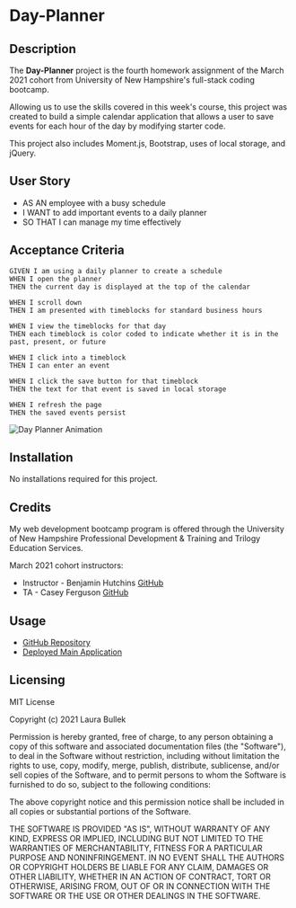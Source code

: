 # Day-Planner

## Description
The **Day-Planner** project is the fourth homework assignment of the March 2021 cohort from University of New Hampshire's full-stack coding bootcamp. 

Allowing us to use the skills covered in this week's course, this project was created to build a simple calendar application that allows a user to save events for each hour of the day by modifying starter code.


This project also includes Moment.js, Bootstrap, uses of local storage, and jQuery. 

## User Story
 -  AS AN employee with a busy schedule
 - I WANT to add important events to a daily planner
 - SO THAT I can manage my time effectively

## Acceptance Criteria
```
GIVEN I am using a daily planner to create a schedule
WHEN I open the planner
THEN the current day is displayed at the top of the calendar

WHEN I scroll down
THEN I am presented with timeblocks for standard business hours

WHEN I view the timeblocks for that day
THEN each timeblock is color coded to indicate whether it is in the past, present, or future

WHEN I click into a timeblock
THEN I can enter an event

WHEN I click the save button for that timeblock
THEN the text for that event is saved in local storage

WHEN I refresh the page
THEN the saved events persist
```
![Day Planner Animation](https://i.postimg.cc/PfWdG3dx/Day-Planner-Gif.gif)

## Installation
No installations required for this project.

## Credits 
My web development bootcamp program is offered through the University of New Hampshire Professional Development & Training and Trilogy Education Services.

March 2021 cohort instructors:
- Instructor - Benjamin Hutchins [GitHub](https://github.com/benhutchins)
- TA - Casey Ferguson [GitHub](https://github.com/cferg019)

## Usage
* [GitHub Repository](https://github.com/Laura-Bullek/Day-Planner)
* [Deployed Main Application](https://laura-bullek.github.io/Day-Planner/)

## Licensing
MIT License

Copyright (c) 2021 Laura Bullek

Permission is hereby granted, free of charge, to any person obtaining a copy
of this software and associated documentation files (the "Software"), to deal
in the Software without restriction, including without limitation the rights
to use, copy, modify, merge, publish, distribute, sublicense, and/or sell
copies of the Software, and to permit persons to whom the Software is
furnished to do so, subject to the following conditions:

The above copyright notice and this permission notice shall be included in all
copies or substantial portions of the Software.

THE SOFTWARE IS PROVIDED "AS IS", WITHOUT WARRANTY OF ANY KIND, EXPRESS OR
IMPLIED, INCLUDING BUT NOT LIMITED TO THE WARRANTIES OF MERCHANTABILITY,
FITNESS FOR A PARTICULAR PURPOSE AND NONINFRINGEMENT. IN NO EVENT SHALL THE
AUTHORS OR COPYRIGHT HOLDERS BE LIABLE FOR ANY CLAIM, DAMAGES OR OTHER
LIABILITY, WHETHER IN AN ACTION OF CONTRACT, TORT OR OTHERWISE, ARISING FROM,
OUT OF OR IN CONNECTION WITH THE SOFTWARE OR THE USE OR OTHER DEALINGS IN THE
SOFTWARE.